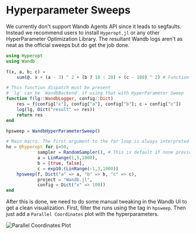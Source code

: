 # Hyperparameter Sweeps

We currently don't support Wandb Agents API since it leads to segfaults. Instead we recommend users
to install `Hyperopt.jl` or any other HyperParameter Optimization Library. The resultant Wandb logs
aren't as neat as the official sweeps but do get the job done.


```julia
using Hyperopt
using Wandb

f(x, a, b; c) =
    sum(@. x + (a - 3) ^ 2 + (b ? 10 : 20) + (c - 100) ^ 2) # Function to minimize

# This function dispatch must be present
# `lg` can be `WandbBackend` if using that with HyperParameter Sweep
function f(lg::WandbLogger, config::Dict)
    res = f(config["x"], config["a"], config["b"]; c = config["c"])
    log(lg, Dict("result" => res))
    return res
end

hpsweep = WandbHyperParameterSweep()

# Main macro. The first argument to the for loop is always interpreted as the number of iterations
ho = @hyperopt for i=50,
            sampler = RandomSampler(), # This is default if none provided
            a = LinRange(1,5,1000),
            b = [true, false],
            c = exp10.(LinRange(-1,3,1000))
    hpsweep(f, Dict("a" => a, "b" => b, "c" => c),
            project = "Wandb.jl",
            config = Dict("x" => 100))
end
```

After this is done, we need to do some manual tweaking in the Wandb UI to get a clean
visualization. First, filter the runs using the tag in `hpsweep`. Then just add a
`Parallel Coordinates` plot with the hyperparameters.

<img src="https://i.imgur.com/89RtziT.png" alt="Parallel Coordinates Plot">
